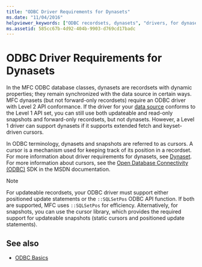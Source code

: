```yaml
---
title: "ODBC Driver Requirements for Dynasets"
ms.date: "11/04/2016"
helpviewer_keywords: ["ODBC recordsets, dynasets", "drivers, for dynasets", "drivers, ODBC", "recordsets, dynasets", "dynasets", "ODBC drivers, dynasets"]
ms.assetid: 585cc67b-4d92-404b-9903-d769cd17badc
---
```

# ODBC Driver Requirements for Dynasets

In the MFC ODBC database classes, dynasets are recordsets with dynamic properties; they remain synchronized with the data source in certain ways. MFC dynasets (but not forward-only recordsets) require an ODBC driver with Level 2 API conformance. If the driver for your [data source](../../data/odbc/data-source-odbc.md) conforms to the Level 1 API set, you can still use both updateable and read-only snapshots and forward-only recordsets, but not dynasets. However, a Level 1 driver can support dynasets if it supports extended fetch and keyset-driven cursors.

In ODBC terminology, dynasets and snapshots are referred to as cursors. A cursor is a mechanism used for keeping track of its position in a recordset. For more information about driver requirements for dynasets, see [Dynaset](../../data/odbc/dynaset.md). For more information about cursors, see the [Open Database Connectivity (ODBC)](/sql/odbc/microsoft-open-database-connectivity-odbc) SDK in the MSDN documentation.

> [!NOTE]
>  For updateable recordsets, your ODBC driver must support either positioned update statements or the `::SQLSetPos` ODBC API function. If both are supported, MFC uses `::SQLSetPos` for efficiency. Alternatively, for snapshots, you can use the cursor library, which provides the required support for updateable snapshots (static cursors and positioned update statements).

## See also

- [ODBC Basics](../../data/odbc/odbc-basics.md)
